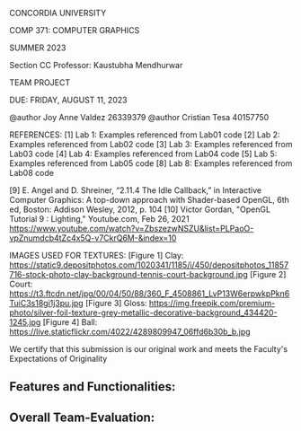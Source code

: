  
 CONCORDIA UNIVERSITY

 COMP 371: COMPUTER GRAPHICS

 SUMMER 2023

 Section CC
 Professor: Kaustubha Mendhurwar
 
 TEAM PROJECT

 DUE: FRIDAY, AUGUST 11, 2023
  
 @author Joy Anne Valdez	26339379
 @author Cristian Tesa 40157750


REFERENCES:
[1] Lab 1: Examples referenced from Lab01 code
[2] Lab 2: Examples referenced from Lab02 code
[3] Lab 3: Examples referenced from Lab03 code
[4] Lab 4: Examples referenced from Lab04 code
[5] Lab 5: Examples referenced from Lab05 code
[8] Lab 8: Examples referenced from Lab08 code


 [9] E. Angel and D. Shreiner, “2.11.4 The Idle Callback,” in Interactive Computer Graphics: 
     A top-down approach with Shader-based OpenGL, 6th ed, Boston: Addison Wesley, 2012, p. 104
[10] Victor Gordan, "OpenGL Tutorial 9 : Lighting," Youtube.com, Feb 26, 2021
     https://www.youtube.com/watch?v=ZbszezwNSZU&list=PLPaoO-vpZnumdcb4tZc4x5Q-v7CkrQ6M-&index=10

IMAGES USED FOR TEXTURES:
[Figure 1] Clay: https://static9.depositphotos.com/1020341/1185/i/450/depositphotos_11857716-stock-photo-clay-background-tennis-court-background.jpg
[Figure 2] Court: https://t3.ftcdn.net/jpg/00/04/50/88/360_F_4508861_LvP13W6erpwkpPkn6TuiC3s18gi1j3pu.jpg
[Figure 3] Gloss: https://img.freepik.com/premium-photo/silver-foil-texture-grey-metallic-decorative-background_434420-1245.jpg
[Figure 4] Ball: https://live.staticflickr.com/4022/4289809947_06ffd6b30b_b.jpg


We certify that this submission is our original work and meets the Faculty's Expectations of Originality

Features and Functionalities:
-----------------------------


Overall Team-Evaluation:
-------------------------

